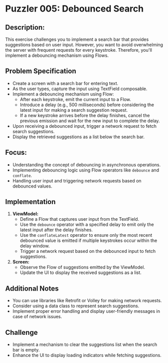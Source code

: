 # Puzzler 005: Debounced Search

## Description:

This exercise challenges you to implement a search bar that provides suggestions based on user input. However, you want to avoid overwhelming the server with frequent requests for every keystroke. Therefore, you'll implement a debouncing mechanism using Flows.

## Problem Specification

* Create a screen with a search bar for entering text.
* As the user types, capture the input using TextField composable.
* Implement a debouncing mechanism using Flow:
    * After each keystroke, emit the current input to a Flow.
    * Introduce a delay (e.g., 500 milliseconds) before considering the latest input for making a search suggestion request.
    * If a new keystroke arrives before the delay finishes, cancel the previous emission and wait for the new input to complete the delay.
* Upon receiving a debounced input, trigger a network request to fetch search suggestions.
* Display the retrieved suggestions as a list below the search bar.

## Focus:

* Understanding the concept of debouncing in asynchronous operations.
* Implementing debouncing logic using Flow operators like `debounce` and `conflate`.
* Handling user input and triggering network requests based on debounced values.

## Implementation

1. **ViewModel:**
    * Define a Flow that captures user input from the TextField.
    * Use the `debounce` operator with a specified delay to emit only the latest input after the delay finishes.
    * Use the `conflateLatest` operator to ensure only the most recent debounced value is emitted if multiple keystrokes occur within the delay window.
    * Trigger a network request based on the debounced input to fetch suggestions.
2. **Screen:**
    * Observe the Flow of suggestions emitted by the ViewModel.
    * Update the UI to display the received suggestions as a list.

## Additional Notes

* You can use libraries like Retrofit or Volley for making network requests.
* Consider using a data class to represent search suggestions.
* Implement proper error handling and display user-friendly messages in case of network issues.

## Challenge

* Implement a mechanism to clear the suggestions list when the search bar is empty.
* Enhance the UI to display loading indicators while fetching suggestions.

